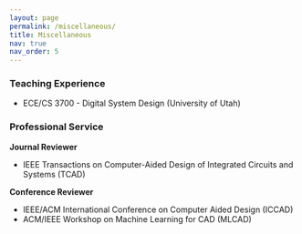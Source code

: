 ```yaml
---
layout: page
permalink: /miscellaneous/
title: Miscellaneous
nav: true
nav_order: 5
---
```


### Teaching Experience

- ECE/CS 3700 - Digital System Design (University of Utah)

### Professional Service

**Journal Reviewer**

- IEEE Transactions on Computer-Aided Design of Integrated Circuits and Systems (TCAD)

**Conference Reviewer**

- IEEE/ACM International Conference on Computer Aided Design (ICCAD)
- ACM/IEEE Workshop on Machine Learning for CAD (MLCAD)
